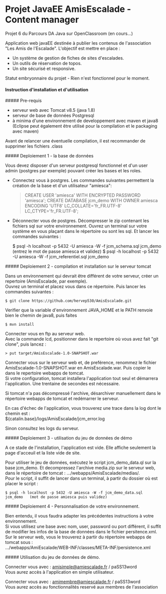 # Projet JavaEE AmisEscalade - Content manager

Projet 6 du Parcours DA Java sur OpenClassroom (en cours...)

Application web javaEE destinée à publier les contenus de l'association "Les Amis de l'Escalade".
L'objectif est mettre en place :
- Un système de gestion de fiches de sites d'escalades. 
- Un outils de réservation de topos.
- Un site sécurisé et responsive.

Statut embryonnaire du projet - Rien n'est fonctionnel pour le moment.

#### Instruction d'installation et d'utilisation
##### Pre-requis
 - serveur web avec Tomcat v8.5 (java 1.8)
 - serveur de base de données Postgresql
 - à minima d'une environnement de developpement avec maven et java8 (Eclipse peut également être utilisé pour la compilation et le packaging avec maven)


Avant de relancer une éventuelle compilation, il est recommander de supprimer les fichiers .class


##### Deploiement 1 - la base de données

   Vous devez disposer d'un serveur postgresql fonctionnel et d'un user admin (postgres par exemple) pouvant créer les bases et les roles. 

   - Connectez vous à postgres. Les commandes suivantes permettent la création de la base et d'un utilisateur "amiesca":

		> CREATE USER 'amiesca' WITH ENCRYPTED PASSWORD 'amiesca';
		> CREATE DATABASE jcm_demo WITH OWNER amiesca ENCODING 'UTF8' LC_COLLATE='fr_FR.UTF-8' LC_CTYPE='fr_FR.UTF-8';

   - Déconnecter vous de postgres. Décompresser le zip contenant les fichiers sql sur votre environnement. 
   Ouvrez un terminal sur votre système en vous plaçant dans le répertoire ou sont les sql. 
   Et lancer les commandes suivantes :

		$ psql -h localhost -p 5432 -U amiesca -W -f jcm_schema.sql jcm_demo     (entrez le mot de passe amiesca et validez)
		$ psql -h localhost -p 5432 -U amiesca -W -f jcm_referentiel.sql jcm_demo

##### Deploiement 2 - compilation et installation sur le serveur tomcat

Dans un environnement qui devrait être différent de votre serveur, créer un repertoire (AmisEscalade, par exemple).  
Ouvrez un terminal et placez vous dans ce répertoire. Puis lancer les commandes suivantes :

	$ git clone https://github.com/hervep530/AmisEscalade.git
	
Verifier que la variable d'environnement JAVA_HOME et le PATH renvoie bien le chemin de java8, puis faites

	$ mvn install

Connecter vous en ftp au serveur web.  
Avec la commande lcd, positionner dans le repertoire où vous avez fait "git clone", puis lancez :

	> put target/AmisEscalade-1.0-SNAPSHOT.war

Connecter vous sur le serveur web et, de preférence, renommez le fichier AmisEscalade-1.0-SNAPSHOT.war en AmisEscalade.war. Puis copier le dans le repertoire webapps de tomcat.  
Si votre configuration, tomcat installera l'application tout seul et démarrera l'application. Une trentaine de secondes est nécessaire.

Si tomcat n'a pas décompressé l'archive, désarchiver manuellement dans le répertoire webapps de tomcat et redémarrer le serveur. 

En cas d'échec de l'application, vous trouverez une trace dans la log dont le chemin est :  
${catalin.base}/logs/AmisEscalade/jcm_error.log

Sinon consultez les logs du serveur.


##### Deploiement 3 - utilisation du jeu de données de démo

A ce stade de l'installation, l'application est vide. Elle affiche seulement la page d'acceuil et la liste vide de site.

Pour utiliser le jeu de données, exécutez le script jcm_demo_data.ql sur la base jcm_demo. Et decompressez l'archive media.zip sur le serveur web, dans le répertoire de tomcat : .../webapps/AmisEscalade/medias/.  
Pour le script, il suffit de lancer dans un terminal, à partir du dossier où est placer le script :  

	$ psql -h localhost -p 5432 -U amiesca -W -f jcm_demo_data.sql jcm_demo   (mot de passe amiesca puis validez)


##### Deploiement 4 - Personnalisation de votre environnement.

Bien entendu, il vous faudra adapter les précédentes instructions à votre environnement.  
Si vous utilisez une base avec nom, user, password ou port différent, il suffit de modifier les infos de la base de données dans le fichier persitence.xml.  
Sur le serveur web, vous le trouverez à partir du répertoire webapps de tomcat sous :  
.../webapps/AmiEscalade/WEB-INF/classes/META-INF/persistence.xml


##### Utilisation du jeu de données de démo.

Connecter vous avec : amisimple@amiescalade.fr / paSS13word   
Vous aurez accès à l'application en simple utilisateur.

Connecter vous avec : amimembre@amiescalade.fr / paSS13word   
Vous aurez accès au fonctionnalités reservé aux membres de l'association
